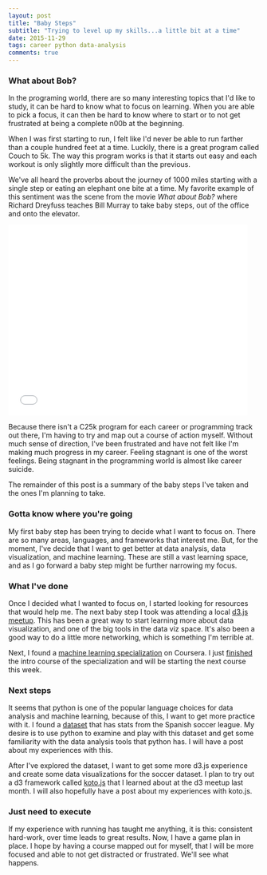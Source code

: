 ```yaml
---
layout: post
title: "Baby Steps"
subtitle: "Trying to level up my skills...a little bit at a time"
date: 2015-11-29
tags: career python data-analysis
comments: true
---
```


### What about Bob?

In the programing world, there are so many interesting topics that I'd like to study, it can be hard to know what to focus on learning. When you are able to pick a focus, it can then be hard to know where to start or to not get frustrated at being a complete n00b at the beginning. 

When I was first starting to run, I felt like I'd never be able to run farther than a couple hundred feet at a time. Luckily, there is a great program called Couch to 5k. The way this program works is that it starts out easy and each workout is only slightly more difficult than the previous.

We've all heard the proverbs about the journey of 1000 miles starting with a single step or eating an elephant one bite at a time. My favorite example of this sentiment was the scene from the movie *What about Bob?* where Richard Dreyfuss teaches Bill Murray to take baby steps, out of the office and onto the elevator. 

<iframe src="//giphy.com/embed/zrQXvLOHEYnTi" width="480" height="382" frameBorder="0" class="giphy-embed" allowFullScreen></iframe>

Because there isn't a C25k program for each career or programming track out there, I'm having to try and map out a course of action myself. Without much sense of direction, I've been frustrated and have not felt like I'm making much progress in my career. Feeling stagnant is one of the worst feelings. Being stagnant in the programming world is almost like career suicide.

The remainder of this post is a summary of the baby steps I've taken and the ones I'm planning to take.

### Gotta know where you're going

My first baby step has been trying to decide what I want to focus on. There are so many areas, languages, and frameworks that interest me. But, for the moment, I've decide that I want to get better at data analysis, data visualization, and machine learning. These are still a vast learning space, and as I go forward a baby step might be further narrowing my focus.

### What I've done

Once I decided what I wanted to focus on, I started looking for resources that would help me. The next baby step I took was attending a local [d3.js meetup](http://www.meetup.com/Utah-d3-js/). This has been a great way to start learning more about data visualization, and one of the big tools in the data viz space. It's also been a good way to do a little more networking, which is something I'm terrible at.

Next, I found a [machine learning specialization](https://www.coursera.org/specializations/machine-learning) on Coursera. I just [finished](https://www.coursera.org/account/accomplishments/certificate/HZYJCJBKZ7QA) the intro course of the specialization and will be starting the next course this week.

### Next steps

It seems that python is one of the popular language choices for data analysis and machine learning, because of this, I want to get more practice with it. I found a [dataset](https://datahub.io/dataset/spain-football-match-data-la-liga-primera-segunda) that has stats from the Spanish soccer league. My desire is to use python to examine and play with this dataset and get some familiarity with the data analysis tools that python has. I will have a post about my experiences with this.

After I've explored the dataset, I want to get some more d3.js experience and create some data visualizations for the soccer dataset. I plan to try out a d3 framework called [koto.js](http://kotojs.org/) that I learned about at the d3 meetup last month. I will also hopefully have a post about my experiences with koto.js.

### Just need to execute

If my experience with running has taught me anything, it is this: consistent hard-work, over time leads to great results. Now, I have a game plan in place. I hope by having a course mapped out for myself, that I will be more focused and able to not get distracted or frustrated. We'll see what happens. 
